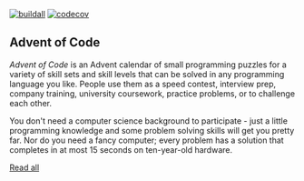 [![buildall][buildall-img]][buildall-url]
[![codecov][codecov-img]][codecov-url]

## Advent of Code

*Advent of Code* is an Advent calendar of small programming puzzles for a variety of skill sets and skill levels that can be solved in any programming language you like. People use them as a speed contest, interview prep, company training, university coursework, practice problems, or to challenge each other.

You don't need a computer science background to participate - just a little programming knowledge and some problem solving skills will get you pretty far. Nor do you need a fancy computer; every problem has a solution that completes in at most 15 seconds on ten-year-old hardware.

[Read all](https://adventofcode.com/about)

[buildall-img]: https://github.com/rpgrca/AdventOfCode/actions/workflows/net.yml/badge.svg
[buildall-url]: https://github.com/rpgrca/AdventOfCode/actions/workflows/net.yml
[codecov-img]: https://codecov.io/gh/rpgrca/AdventOfCode/branch/main/graph/badge.svg
[codecov-url]: https://codecov.io/gh/rpgrca/AdventOfCode

